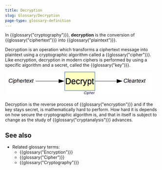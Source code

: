 ```yaml
---
title: Decryption
slug: Glossary/Decryption
page-type: glossary-definition
---
```




In {{glossary("cryptography")}}, **decryption** is the conversion of {{glossary("ciphertext")}} into {{glossary("plaintext")}}.

Decryption is an operation which transforms a ciphertext message into plaintext using a cryptographic algorithm called a {{glossary("cipher")}}. Like encryption, decryption in modern ciphers is performed by using a specific algorithm and a secret, called the {{glossary("key")}}.

![The decryption primitive.](decryption.png)

Decryption is the reverse process of {{glossary("encryption")}} and if the key stays secret, is mathematically hard to perform. How hard it is depends on how secure the cryptographic algorithm is, and that in itself is subject to change as the study of {{glossary("cryptanalysis")}} advances.

## See also

- Related glossary terms:
  - {{glossary("Encryption")}}
  - {{glossary("Cipher")}}
  - {{glossary("Cryptography")}}
